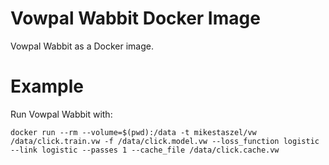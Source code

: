 # Vowpal Wabbit Docker Image #

Vowpal Wabbit as a Docker image.

# Example #

Run Vowpal Wabbit with:

    docker run --rm --volume=$(pwd):/data -t mikestaszel/vw /data/click.train.vw -f /data/click.model.vw --loss_function logistic --link logistic --passes 1 --cache_file /data/click.cache.vw
